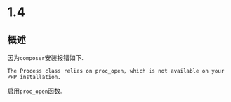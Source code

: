 # 1.4

## 概述

因为`composer`安装报错如下.

```
The Process class relies on proc_open, which is not available on your PHP installation.
```

启用`proc_open`函数.